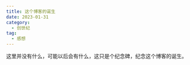 ```yaml
---
title: 这个博客的诞生
date: 2023-01-31
category:
  - 创世纪
tag:
  - 感想
---
```


这里并没有什么，可能以后会有什么，这只是个纪念碑，纪念这个博客的诞生。
